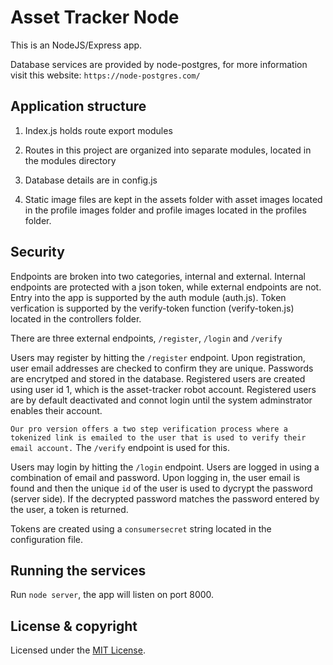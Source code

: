 # Asset Tracker Node

This is an NodeJS/Express app.

Database services are provided by node-postgres, for more information visit this website: `https://node-postgres.com/`

## Application structure

1. Index.js holds route export modules

2. Routes in this project are organized into separate modules, located in the modules directory

3. Database details are in config.js

4. Static image files are kept in the assets folder with asset images located in the profile images folder and profile images located in the profiles folder.

## Security

Endpoints are broken into two categories, internal and external. Internal endpoints are protected with a json token, while external endpoints are not. Entry into the app is supported by the auth module (auth.js). Token verfication is supported by the verify-token function (verify-token.js) located in the controllers folder. 

There are three external endpoints, `/register`, `/login` and `/verify`

Users may register by hitting the `/register` endpoint. Upon registration, user email addresses are checked to confirm they are unique. Passwords are encrytped and stored in the database. Registered users are created using user id 1, which is the asset-tracker robot account. Registered users are by default deactivated and connot login until the system adminstrator enables their account.

`Our pro version offers a two step verification process where a tokenized link is emailed to the user that is used to verify their email account.` The `/verify` endpoint is used for this.

Users may login by hitting the `/login` endpoint. Users are logged in using a combination of email and password. Upon logging in, the user email is found and then the unique `id` of the user is used to dycrypt the password (server side). If the decrypted password matches the password entered by the user, a token is returned.

Tokens are created using a `consumersecret` string located in the configuration file.

## Running the services

Run `node server`, the app will listen on port 8000.

## License & copyright

Licensed under the [MIT License](LICENSE).
